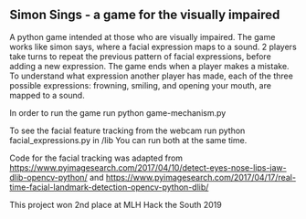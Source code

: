 ## Simon Sings - a game for the visually impaired

A python game intended at those who are visually impaired. The game works like simon says, where a facial expression maps to a sound. 2 players take turns to repeat the previous pattern of facial expressions, before adding a new expression. The game ends when a player makes a mistake. To understand what expression another player has made, each of the three possible expressions: frowning, smiling, and opening your mouth, are mapped to a sound. 

In order to run the game run python game-mechanism.py

To see the facial feature tracking from the webcam run python facial_expressions.py in /lib
You can run both at the same time. 

Code for the facial tracking was adapted from https://www.pyimagesearch.com/2017/04/10/detect-eyes-nose-lips-jaw-dlib-opencv-python/  and https://www.pyimagesearch.com/2017/04/17/real-time-facial-landmark-detection-opencv-python-dlib/

This project won 2nd place at MLH Hack the South 2019
